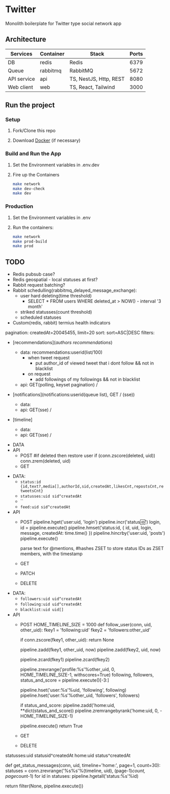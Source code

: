 # Twitter

Monolith boilerplate for Twitter type social network app

## Architecture

| Services    | Container | Stack                  | Ports |
| ----------- | --------- | ---------------------- | ----- |
| DB          | redis     | Redis                  | 6379  |
| Queue       | rabbitmq  | RabbitMQ               | 5672  |
| API service | api       | TS, NestJS, Http, REST | 8080  |
| Web client  | web       | TS, React, Tailwind    | 3000  |

## Run the project

### Setup

1. Fork/Clone this repo

1. Download [Docker](https://docs.docker.com/desktop/mac/install/) (if necessary)

### Build and Run the App

1. Set the Environment variables in .env.dev

1. Fire up the Containers

   ```sh
   make network
   make dev-check
   make dev
   ```

### Production

1. Set the Environment variables in .env

1. Run the containers:

   ```sh
   make network
   make prod-build
   make prod
   ```

## TODO

- Redis pubsub case?
- Redis geospatial - local statuses at first?
- Rabbit request batching?
- Rabbit schedulling(rabbitmq_delayed_message_exchange):
  - user hard deleting(time threshold)
    - SELECT * FROM users WHERE deleted_at > NOW() - interval '3 month'
  - striked statusses(count threshold)
  - scheduled statuses
- Custom(redis, rabbit) termius health indicators

pagination: createdAt=20045455, limit=20
sort: sort=ASC|DESC
filters: 

- [recommendations](_authors recommendations_)
  - data: recommendations:userid(list/100)
    - when tweet request
      - put author_id of viewed tweet that i dont follow && not in blacklist
    - on request
      - add followings of my followings && not in blacklist
  - api: GET(polling, keyset pagination) /


- [notifications](notifications:userid(queue list), GET / (sse))
  - data:
  - api: GET(sse) /
- [timeline]
  - data:
  - api: GET(sse) /


<!-- auth -->
- DATA
- API
  - POST
    #if deleted then restore user
    if (conn.zscore(deleted, uid)) conn.zrem(deleted, uid)
  - GET



<!-- statuses -->
- DATA:
  - `status:id {id,text?,media[],authorId,sid,createdAt,likesCnt,repostsCnt,retweetsCnt}`
  - `statusses:uid sid^createdAt`
  - ``
  - `feed:uid sid^createdAt`
- API
  - POST
    pipeline.hget('user:uid, 'login')
    pipeline.incr('status:id:')
    login, id = pipeline.execute()
    pipeline.hmset('status:id, { id, uid, login, message, createdAt: time.time() })
    pipeline.hincrby('user:uid, 'posts') <!-- increment posts counter in user -->
    pipeline.execute()

    parse text for @mentions, #hashes
    ZSET to store status IDs as ZSET members, with the timestamp
  - GET
  - PATCH
  - DELETE

<!-- subscriptions -->
- DATA:
  - `followers:uid uid^createdAt`
  - `following:uid uid^createdAt`
  - `blacklist:uid uid[]`
- API
  - POST
    HOME_TIMELINE_SIZE = 1000
    def follow_user(conn, uid, other_uid):
      fkey1 = 'following:uid'
      fkey2 = 'followers:other_uid'
      <!-- if allready followed -->
      if conn.zscore(fkey1, other_uid): return None
      <!-- add subscriptions -->
      pipeline.zadd(fkey1, other_uid, now)
      pipeline.zadd(fkey2, uid, now)
      <!-- count sizes -->
      pipeline.zcard(fkey1)
      pipeline.zcard(fkey2)
      <!-- Fetch the most recent HOME_TIMELINE_SIZE status messages from the newly followed user’s profile timeline -->
      pipeline.zrevrange('profile:%s'%other_uid, 0, HOME_TIMELINE_SIZE-1, withscores=True)
      following, followers, status_and_score = pipeline.execute()[-3:]
      <!--  -->
      pipeline.hset('user:%s'%uid, 'following', following)
      pipeline.hset('user:%s'%other_uid, 'followers', followers)
      <!-- Update the home timeline of the following user, keeping only the most recent 1000 status messages. -->
      if status_and_score:
        pipeline.zadd('home:uid, **dict(status_and_score))
        pipeline.zremrangebyrank('home:uid, 0, -HOME_TIMELINE_SIZE-1)

      pipeline.execute()
      return True
  - GET
  - DELETE

<!-- timelines -->
statusses:uid statusid^createdAt
home:uid status^createdAt

def get_status_messages(conn, uid, timeline='home:', page=1, count=30):
  statuses = conn.zrevrange('%s%s'%(timeline, uid), (page-1)*count, page*count-1)
  for id in statuses: pipeline.hgetall('status:%s'%id)
  <!-- Filter will remove any “missing” status messages that had been prev deleted -->
  return filter(None, pipeline.execute())

